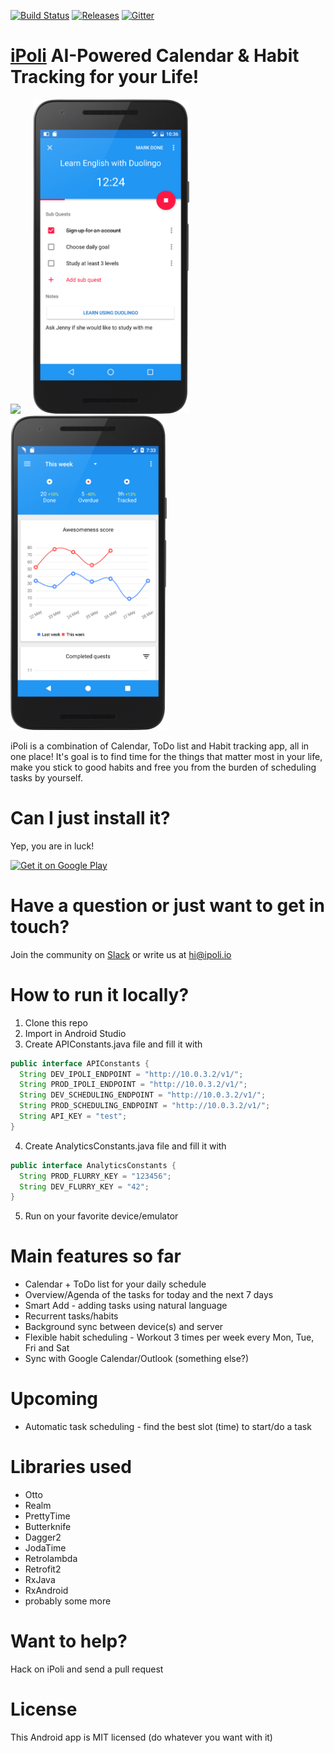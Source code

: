 [![Build Status](https://travis-ci.org/iPoli/iPoli-android.svg?branch=dev)](https://travis-ci.org/iPoli/iPoli-android)
[![Releases](https://img.shields.io/github/release/iPoli/iPoli-android.svg?style=flat-square)](https://github.com/iPoli/iPoli-android/releases/latest)
[![Gitter](https://img.shields.io/gitter/room/iPoli/Awesomeness.svg?style=flat-square)](https://gitter.im/iPoli/Awesomeness)

# [iPoli](http://bit.ly/ipoli-android) AI-Powered Calendar & Habit Tracking for your Life!

<img src="./.github/screens/calendar.png" width="250px"/> &nbsp;&nbsp;&nbsp;
<img src="./.github/screens/quest.png" width="250px"/> &nbsp;&nbsp;&nbsp;
<img src="./.github/screens/growth.png" width="250px"/> &nbsp;&nbsp;&nbsp;

iPoli is a combination of Calendar, ToDo list and Habit tracking app, all in one place! It's goal is to find time for the things that matter most in your life, make you stick to good habits and free you from the burden of scheduling tasks by yourself.

# Can I just install it?

Yep, you are in luck!

<a href="https://play.google.com/store/apps/details?id=io.ipoli.android"><img alt="Get it on Google Play" src="https://play.google.com/intl/en_us/badges/images/generic/en-play-badge.png" height="80" width="250"/></a>

# Have a question or just want to get in touch?

Join the community on [Slack](https://slofile.com/slack/productivityhackers) or write us at [hi@ipoli.io](mailto:hi@ipoli.io)

# How to run it locally?

1. Clone this repo
2. Import in Android Studio
3. Create APIConstants.java file and fill it with

  ```java
  public interface APIConstants {
    String DEV_IPOLI_ENDPOINT = "http://10.0.3.2/v1/";
    String PROD_IPOLI_ENDPOINT = "http://10.0.3.2/v1/";
    String DEV_SCHEDULING_ENDPOINT = "http://10.0.3.2/v1/";
    String PROD_SCHEDULING_ENDPOINT = "http://10.0.3.2/v1/";
    String API_KEY = "test";
  }
  ```
4. Create AnalyticsConstants.java file and fill it with

  ```java
  public interface AnalyticsConstants {
    String PROD_FLURRY_KEY = "123456";
    String DEV_FLURRY_KEY = "42";
  }
  ```
5. Run on your favorite device/emulator

# Main features so far

* Calendar + ToDo list for your daily schedule
* Overview/Agenda of the tasks for today and the next 7 days
* Smart Add - adding tasks using natural language
* Recurrent tasks/habits
* Background sync between device(s) and server
* Flexible habit scheduling - Workout 3 times per week every Mon, Tue, Fri and Sat
* Sync with Google Calendar/Outlook (something else?)

# Upcoming

* Automatic task scheduling - find the best slot (time) to start/do a task

# Libraries used

* Otto
* Realm
* PrettyTime
* Butterknife
* Dagger2
* JodaTime
* Retrolambda
* Retrofit2
* RxJava
* RxAndroid
* probably some more

# Want to help?

Hack on iPoli and send a pull request

# License

This Android app is MIT licensed (do whatever you want with it)
